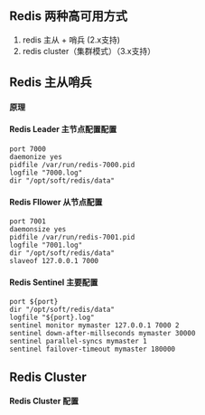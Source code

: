 ## Redis 两种高可用方式

1. redis 主从 + 哨兵 (2.x支持)
2. redis cluster（集群模式）（3.x支持）

## Redis 主从哨兵

#### 原理


#### Redis Leader 主节点配置配置

```
port 7000
daemonize yes
pidfile /var/run/redis-7000.pid
logfile "7000.log"
dir "/opt/soft/redis/data"
```

#### Redis Fllower 从节点配置

```
port 7001
daemonsize yes
pidfile /var/run/redis-7001.pid
logfile "7001.log"
dir "/opt/soft/redis/data"
slaveof 127.0.0.1 7000
```

#### Redis Sentinel 主要配置

```
port ${port}
dir "/opt/soft/redis/data"
logfile "${port}.log"
sentinel monitor mymaster 127.0.0.1 7000 2
sentinel down-after-millseconds mymaster 30000
sentinel parallel-syncs mymaster 1
sentinel failover-timeout mymaster 180000
```

## Redis Cluster 

#### Redis Cluster 配置


